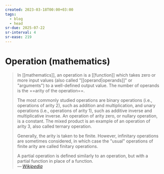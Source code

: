 ```yaml
---
created: 2023-03-18T00:00+03:00
tags:
  - blog
  - head
sr-due: 2025-07-22
sr-interval: 4
sr-ease: 219
---
```


# Operation (mathematics)

> In [[mathematics]], an operation is a [[function]] which takes zero or more input values (also called "[[operand|operands]]" or "arguments") to a well-defined output value. The number of operands is the ==arity of the operation==.
>
> The most commonly studied operations are binary operations (i.e., operations of arity 2), such as addition and multiplication, and unary operations (i.e., operations of arity 1), such as additive inverse and multiplicative inverse. An operation of arity zero, or nullary operation, is a constant. The mixed product is an example of an operation of arity 3, also called ternary operation.
>
> Generally, the arity is taken to be finite. However, infinitary operations are sometimes considered, in which case the "usual" operations of finite arity are called finitary operations.
>
> A partial operation is defined similarly to an operation, but with a partial function in place of a function.\
> — <cite>[Wikipedia](https://en.wikipedia.org/wiki/Operation_(mathematics))</cite>
